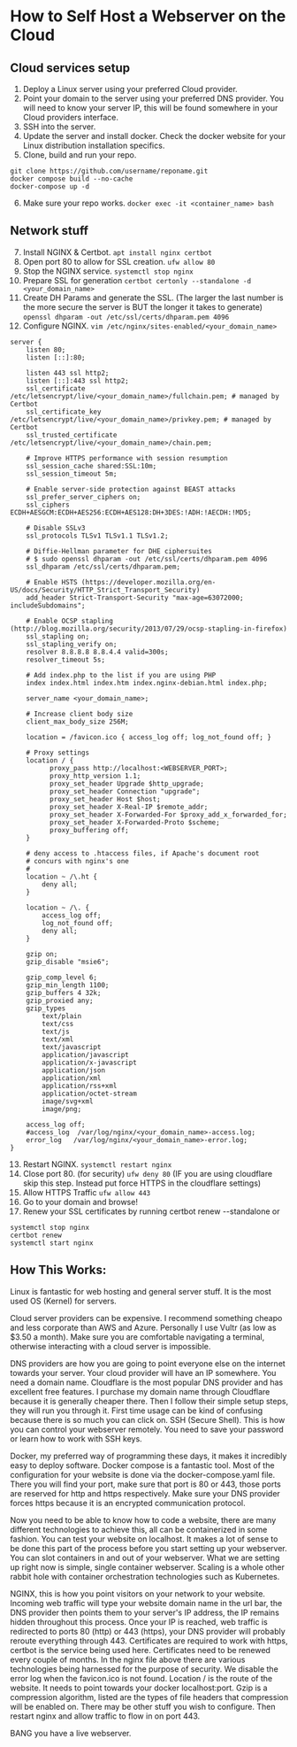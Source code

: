 # How to Self Host a Webserver on the Cloud

## Cloud services setup
1. Deploy a Linux server using your preferred Cloud provider.
2. Point your domain to the server using your preferred DNS provider. You will need to know your server IP, this will be found somewhere in your Cloud providers interface.
3. SSH into the server.
4. Update the server and install docker. Check the docker website for your Linux distribution installation specifics.
5. Clone, build and run your repo. 
```
git clone https://github.com/username/reponame.git
docker compose build --no-cache
docker-compose up -d
```
6. Make sure your repo works. `docker exec -it <container_name> bash`

## Network stuff
7. Install NGINX & Certbot. `apt install nginx certbot`
8. Open port 80 to allow for SSL creation. `ufw allow 80`
9. Stop the NGINX service. `systemctl stop nginx`
10. Prepare SSL for generation `certbot certonly --standalone -d <your_domain_name>`
11. Create DH Params and generate the SSL. (The larger the last number is the more secure the server is BUT the longer it takes to generate) `openssl dhparam -out /etc/ssl/certs/dhparam.pem 4096`
12. Configure NGINX. `vim /etc/nginx/sites-enabled/<your_domain_name>`
```
server {
	listen 80;
	listen [::]:80;

	listen 443 ssl http2;
	listen [::]:443 ssl http2;
	ssl_certificate /etc/letsencrypt/live/<your_domain_name>/fullchain.pem; # managed by Certbot
	ssl_certificate_key /etc/letsencrypt/live/<your_domain_name>/privkey.pem; # managed by Certbot
	ssl_trusted_certificate /etc/letsencrypt/live/<your_domain_name>/chain.pem;

	# Improve HTTPS performance with session resumption
	ssl_session_cache shared:SSL:10m;
	ssl_session_timeout 5m;

	# Enable server-side protection against BEAST attacks
	ssl_prefer_server_ciphers on;
	ssl_ciphers ECDH+AESGCM:ECDH+AES256:ECDH+AES128:DH+3DES:!ADH:!AECDH:!MD5;

	# Disable SSLv3
	ssl_protocols TLSv1 TLSv1.1 TLSv1.2;

	# Diffie-Hellman parameter for DHE ciphersuites
	# $ sudo openssl dhparam -out /etc/ssl/certs/dhparam.pem 4096
	ssl_dhparam /etc/ssl/certs/dhparam.pem;

	# Enable HSTS (https://developer.mozilla.org/en-US/docs/Security/HTTP_Strict_Transport_Security)
	add_header Strict-Transport-Security "max-age=63072000; includeSubdomains";

	# Enable OCSP stapling (http://blog.mozilla.org/security/2013/07/29/ocsp-stapling-in-firefox)
	ssl_stapling on;
	ssl_stapling_verify on;
	resolver 8.8.8.8 8.8.4.4 valid=300s;
	resolver_timeout 5s;

	# Add index.php to the list if you are using PHP
	index index.html index.htm index.nginx-debian.html index.php;

	server_name <your_domain_name>;

  	# Increase client body size
  	client_max_body_size 256M;

	location = /favicon.ico { access_log off; log_not_found off; }

  	# Proxy settings
  	location / {
	      proxy_pass http://localhost:<WEBSERVER_PORT>;
	      proxy_http_version 1.1;
	      proxy_set_header Upgrade $http_upgrade;
	      proxy_set_header Connection "upgrade";
	      proxy_set_header Host $host;
	      proxy_set_header X-Real-IP $remote_addr;
	      proxy_set_header X-Forwarded-For $proxy_add_x_forwarded_for;
	      proxy_set_header X-Forwarded-Proto $scheme;
	      proxy_buffering off;
	}

	# deny access to .htaccess files, if Apache's document root
	# concurs with nginx's one
	#
	location ~ /\.ht {
		deny all;
	}

	location ~ /\. {
		access_log off;
		log_not_found off;
		deny all;
	}

	gzip on;
	gzip_disable "msie6";

	gzip_comp_level 6;
	gzip_min_length 1100;
	gzip_buffers 4 32k;
	gzip_proxied any;
	gzip_types
		text/plain
		text/css
		text/js
		text/xml
		text/javascript
		application/javascript
		application/x-javascript
		application/json
		application/xml
		application/rss+xml
		application/octet-stream
		image/svg+xml
		image/png;

	access_log off;
	#access_log  /var/log/nginx/<your_domain_name>-access.log;
	error_log   /var/log/nginx/<your_domain_name>-error.log;
}
```
13. Restart NGINX. `systemctl restart nginx`
14. Close port 80. (for security) `ufw deny 80` (IF you are using cloudflare skip this step. Instead put force HTTPS in the cloudflare settings)
15. Allow HTTPS Traffic `ufw allow 443`
16. Go to your domain and browse!
17. Renew your SSL certificates by running certbot renew --standalone or 
```
systemctl stop nginx
certbot renew
systemctl start nginx
```

## How This Works:

Linux is fantastic for web hosting and general server stuff. It is the most used OS (Kernel) for servers.

Cloud server providers can be expensive. I recommend something cheapo and less corporate than AWS and Azure. Personally I use Vultr (as low as $3.50 a month). Make sure you are comfortable navigating a terminal, otherwise interacting with a cloud server is impossible.

DNS providers are how you are going to point everyone else on the internet towards your server. Your cloud provider will have an IP somewhere. You need a domain name. Cloudflare is the most popular DNS provider and has excellent free features. I purchase my domain name through Cloudflare because it is generally cheaper there. Then I follow their simple setup steps, they will run you through it. First time usage can be kind of confusing because there is so much you can click on.
SSH (Secure Shell). This is how you can control your webserver remotely. You need to save your password or learn how to work with SSH keys.

Docker, my preferred way of programming these days, it makes it incredibly easy to deploy software. Docker compose is a fantastic tool. Most of the configuration for your website is done via the docker-compose.yaml file. There you will find your port, make sure that port is 80 or 443, those ports are reserved for http and https respectively. Make sure your DNS provider forces https because it is an encrypted communication protocol.

Now you need to be able to know how to code a website, there are many different technologies to achieve this, all can be containerized in some fashion. You can test your website on localhost. It makes a lot of sense to be done this part of the process before you start setting up your webserver. You can slot containers in and out of your webserver. What we are setting up right now is simple, single container webserver. Scaling is a whole other rabbit hole with container orchestration technologies such as Kubernetes.

NGINX, this is how you point visitors on your network to your website. Incoming web traffic will type your website domain name in the url bar, the DNS provider then points them to your server's IP address, the IP remains hidden throughout this process. Once your IP is reached, web traffic is redirected to ports 80 (http) or 443 (https), your DNS provider will probably reroute everything through 443. Certificates are required to work with https, certbot is the service being used here. Certificates need to be renewed every couple of months. In the nginx file above there are various technologies being harnessed for the purpose of security. We disable the error log when the favicon.ico is not found. Location / is the route of the website. It needs to point towards your docker localhost:port. Gzip is a compression algorithm, listed are the types of file headers that compression will be enabled on. There may be other stuff you wish to configure. Then restart nginx and allow traffic to flow in on port 443.

BANG you have a live webserver.








